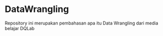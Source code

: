 # DataWrangling
Repository ini merupakan pembahasan apa itu Data Wrangling dari media belajar DQLab
